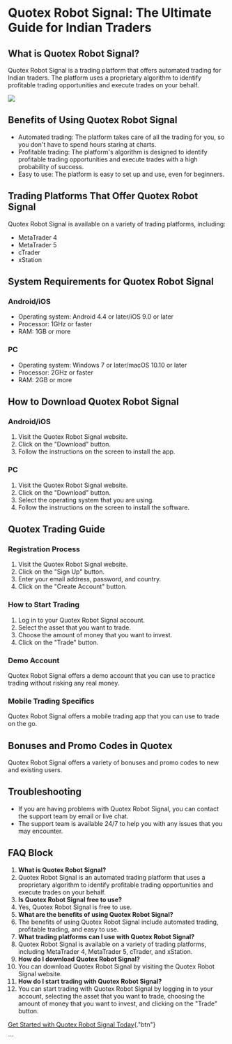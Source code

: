 # Quotex Robot Signal: The Ultimate Guide for Indian Traders

## What is Quotex Robot Signal?

Quotex Robot Signal is a trading platform that offers automated trading
for Indian traders. The platform uses a proprietary algorithm to
identify profitable trading opportunities and execute trades on your
behalf.

[![](https://static.quotex.io/files/4_en/300_250.jpg)](https://traff.sbs/brokerqxlid)

## Benefits of Using Quotex Robot Signal

-   Automated trading: The platform takes care of all the trading for
    you, so you don\'t have to spend hours staring at charts.
-   Profitable trading: The platform\'s algorithm is designed to
    identify profitable trading opportunities and execute trades with a
    high probability of success.
-   Easy to use: The platform is easy to set up and use, even for
    beginners.

## Trading Platforms That Offer Quotex Robot Signal

Quotex Robot Signal is available on a variety of trading platforms,
including:

-   MetaTrader 4
-   MetaTrader 5
-   cTrader
-   xStation

## System Requirements for Quotex Robot Signal

### Android/iOS

-   Operating system: Android 4.4 or later/iOS 9.0 or later
-   Processor: 1GHz or faster
-   RAM: 1GB or more

### PC

-   Operating system: Windows 7 or later/macOS 10.10 or later
-   Processor: 2GHz or faster
-   RAM: 2GB or more

## How to Download Quotex Robot Signal

### Android/iOS

1.  Visit the Quotex Robot Signal website.
2.  Click on the "Download" button.
3.  Follow the instructions on the screen to install the app.

### PC

1.  Visit the Quotex Robot Signal website.
2.  Click on the "Download" button.
3.  Select the operating system that you are using.
4.  Follow the instructions on the screen to install the software.

## Quotex Trading Guide

### Registration Process

1.  Visit the Quotex Robot Signal website.
2.  Click on the "Sign Up" button.
3.  Enter your email address, password, and country.
4.  Click on the "Create Account" button.

### How to Start Trading

1.  Log in to your Quotex Robot Signal account.
2.  Select the asset that you want to trade.
3.  Choose the amount of money that you want to invest.
4.  Click on the "Trade" button.

### Demo Account

Quotex Robot Signal offers a demo account that you can use to practice
trading without risking any real money.

### Mobile Trading Specifics

Quotex Robot Signal offers a mobile trading app that you can use to
trade on the go.

## Bonuses and Promo Codes in Quotex

Quotex Robot Signal offers a variety of bonuses and promo codes to new
and existing users.

## Troubleshooting

-   If you are having problems with Quotex Robot Signal, you can contact
    the support team by email or live chat.
-   The support team is available 24/7 to help you with any issues that
    you may encounter.

## FAQ Block

1.  **What is Quotex Robot Signal?**
2.  Quotex Robot Signal is an automated trading platform that uses a
    proprietary algorithm to identify profitable trading opportunities
    and execute trades on your behalf.
3.  **Is Quotex Robot Signal free to use?**
4.  Yes, Quotex Robot Signal is free to use.
5.  **What are the benefits of using Quotex Robot Signal?**
6.  The benefits of using Quotex Robot Signal include automated trading,
    profitable trading, and easy to use.
7.  **What trading platforms can I use with Quotex Robot Signal?**
8.  Quotex Robot Signal is available on a variety of trading platforms,
    including MetaTrader 4, MetaTrader 5, cTrader, and xStation.
9.  **How do I download Quotex Robot Signal?**
10. You can download Quotex Robot Signal by visiting the Quotex Robot
    Signal website.
11. **How do I start trading with Quotex Robot Signal?**
12. You can start trading with Quotex Robot Signal by logging in to your
    account, selecting the asset that you want to trade, choosing the
    amount of money that you want to invest, and clicking on the
    "Trade" button.

[Get Started with Quotex Robot Signal
Today](\%22https://traff.sbs/brokerqxlid\%22){."btn"}

\`\`\`

